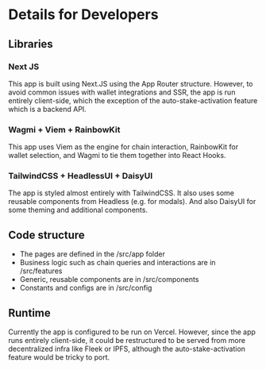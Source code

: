 # Details for Developers

## Libraries

### Next JS

This app is built using Next.JS using the App Router structure.
However, to avoid common issues with wallet integrations and SSR, the app is run entirely client-side, which the exception of the auto-stake-activation feature which is a backend API.

### Wagmi + Viem + RainbowKit

This app uses Viem as the engine for chain interaction, RainbowKit for wallet selection, and Wagmi to tie them together into React Hooks.

### TailwindCSS + HeadlessUI + DaisyUI

The app is styled almost entirely with TailwindCSS.
It also uses some reusable components from Headless (e.g. for modals).
And also DaisyUI for some theming and additional components.

## Code structure

- The pages are defined in the /src/app folder
- Business logic such as chain queries and interactions are in /src/features
- Generic, reusable components are in /src/components
- Constants and configs are in /src/config

## Runtime

Currently the app is configured to be run on Vercel. However, since the app runs entirely client-side, it could be restructured to be served from more decentralized infra like Fleek or IPFS, although the auto-stake-activation feature would be tricky to port.
